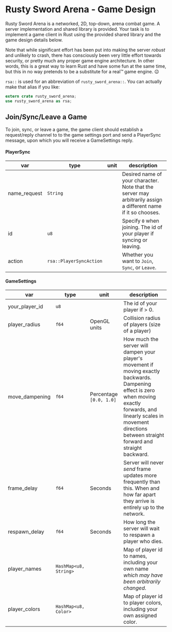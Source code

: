 # Rusty Sword Arena - Game Design

Rusty Sword Arena is a networked, 2D, top-down, arena combat game.  A server implementation and shared library is 
provided.  Your task is to implement a game client in Rust using the provided shared library and the game design details 
below.

Note that while significant effort has been put into making the server _robust_ and unlikely to crash, there has
consciously been very little effort towards security, or pretty much any proper game engine architecture.  In other 
words, this is a great way to learn Rust and have some fun at the same time, but this in no way pretends to be a 
substitute for a real™ game engine. 😉


`rsa::` is used for an abbreviation of `rusty_sword_arena::`. You can actually make that alias if you like:

```rust
extern crate rusty_sword_arena;
use rusty_sword_arena as rsa;
```

## Join/Sync/Leave a Game

To join, sync, or leave a game, the game client should establish a request/reply channel to to the game settings port 
and send a PlayerSync message, upon which you will receive a GameSettings reply.


#### PlayerSync

| var | type | unit | description |
| --- | ---- | ---- | ----------- |
| name_request | `String` | | Desired name of your character. Note that the server may arbitrarily assign a different name if it so chooses. |
| id | `u8` | | Specify `0` when joining. The id of your player if syncing or leaving. |
| action | `rsa::PlayerSyncAction` | | Whether you want to `Join`, `Sync`, or `Leave`. 


#### GameSettings


| var | type | unit | description |
| --- | ---- | ---- | ----------- |
| your_player_id | `u8` | | The id of your player if > 0. |
| player_radius | `f64` | OpenGL units | Collision radius of players (size of a player) |
| move_dampening | `f64` | Percentage `[0.0, 1.0]` | How much the server will dampen your player's movement if moving exactly backwards.  Dampening effect is zero when moving exactly forwards, and linearly scales in movement directions between straight forward and straight backward. |
| frame_delay | `f64` | Seconds | Server will never _send_ frame updates more frequently than this. When and how far apart they arrive is entirely up to the network. |
| respawn_delay | `f64` | Seconds | How long the server will wait to respawn a player who dies. |
| player_names | `HashMap<u8, String>` | | Map of player id to names, including your own name _which may have been arbitrarily changed_. |
| player_colors | `HashMap<u8, Color>` | | Map of player id to player colors, including your own assigned color. |
 

 